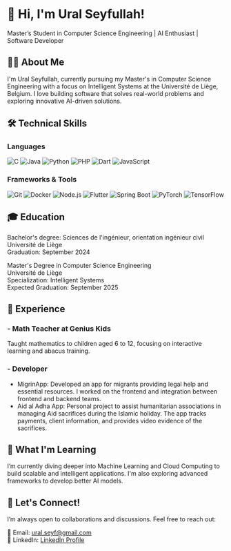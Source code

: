 # 👋 Hi, I'm Ural Seyfullah!
Master’s Student in Computer Science Engineering | AI Enthusiast | Software Developer

## 🧑‍💻 About Me
I'm Ural Seyfullah, currently pursuing my Master's in Computer Science Engineering with a focus on Intelligent Systems at the Université de Liège, Belgium. I love building software that solves real-world problems and exploring innovative AI-driven solutions.

## 🛠️ Technical Skills
### Languages
![C](https://img.shields.io/badge/-C-00599C?style=flat-square&logo=c&logoColor=white)
![Java](https://img.shields.io/badge/-Java-007396?style=flat-square&logo=java&logoColor=white)
![Python](https://img.shields.io/badge/-Python-3776AB?style=flat-square&logo=python&logoColor=white)
![PHP](https://img.shields.io/badge/-PHP-777BB4?style=flat-square&logo=php&logoColor=white)
![Dart](https://img.shields.io/badge/-Dart-0175C2?style=flat-square&logo=dart&logoColor=white)
![JavaScript](https://img.shields.io/badge/-JavaScript-F7DF1E?style=flat-square&logo=javascript&logoColor=black)

### Frameworks & Tools
![Git](https://img.shields.io/badge/-Git-F05032?style=flat-square&logo=git&logoColor=white)
![Docker](https://img.shields.io/badge/-Docker-2496ED?style=flat-square&logo=docker&logoColor=white)
![Node.js](https://img.shields.io/badge/-Node.js-339933?style=flat-square&logo=node.js&logoColor=white)
![Flutter](https://img.shields.io/badge/-Flutter-02569B?style=flat-square&logo=flutter&logoColor=white)
![Spring Boot](https://img.shields.io/badge/-Spring_Boot-6DB33F?style=flat-square&logo=spring-boot&logoColor=white)
![PyTorch](https://img.shields.io/badge/-PyTorch-EE4C2C?style=flat-square&logo=pytorch&logoColor=white)
![TensorFlow](https://img.shields.io/badge/-TensorFlow-FF6F00?style=flat-square&logo=tensorflow&logoColor=white)

## 🎓 Education
Bachelor's degree: Sciences de l'ingénieur, orientation ingénieur civil  
Université de Liège  
Graduation: September 2024
  
Master's Degree in Computer Science Engineering  
Université de Liège  
Specialization: Intelligent Systems  
Expected Graduation: September 2025  

## 💼 Experience
### - Math Teacher at Genius Kids
Taught mathematics to children aged 6 to 12, focusing on interactive learning and abacus training.

### - Developer
- MigrinApp: Developed an app for migrants providing legal help and essential resources. I worked on the frontend and integration between frontend and backend teams.
- Aid al Adha App: Personal project to assist humanitarian associations in managing Aid sacrifices during the Islamic holiday. The app tracks payments, client information, and provides video evidence of the sacrifices.

## 🌱 What I'm Learning
I’m currently diving deeper into Machine Learning and Cloud Computing to build scalable and intelligent applications. I'm also exploring advanced frameworks to develop better AI models.

<!--## 📈 GitHub Stats
<p align="center">  <img height="180em" src="https://github-readme-stats.vercel.app/api?username=seyf4040&show_icons=true&hide_border=true&theme=radical" />  <img height="180em" src="https://github-readme-stats.vercel.app/api/top-langs/?username=seyf4040&layout=compact&langs_count=8&hide_border=true&theme=radical" /> </p> -->

## 🤝 Let's Connect!
I’m always open to collaborations and discussions. Feel free to reach out:

📧 Email: ural.seyf@gmail.com  
🔗 LinkedIn: [LinkedIn Profile](https://www.linkedin.com/in/seyfullah-ural-ba9a1032a/)


<!--
**seyf4040/seyf4040** is a ✨ _special_ ✨ repository because its `README.md` (this file) appears on your GitHub profile.

Here are some ideas to get you started:

- 🔭 I’m currently working on ...
- 🌱 I’m currently learning ...
- 👯 I’m looking to collaborate on ...
- 🤔 I’m looking for help with ...
- 💬 Ask me about ...
- 📫 How to reach me: ...
- 😄 Pronouns: ...
- ⚡ Fun fact: ...
-->
